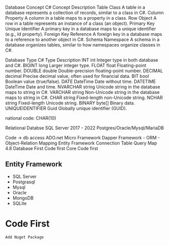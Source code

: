 ﻿Database Concept		C# Concept			Description
Table					Class				A table in a database represents a collection of records, similar to a class in C#.
Column					Property			A column in a table maps to a property in a class.
Row						Object				A row in a table represents an instance of a class (an object).
Primary Key				Unique Identifier	A primary key in a database maps to a unique identifier (e.g., Id property).
Foreign Key				Reference			A foreign key in a database maps to a reference to another object in C#.
Schema					Namespace			A schema in a database organizes tables, similar to how namespaces organize classes in C#.


Database Type	C# Type		Description
INT				int			Integer type in both database and C#.
BIGINT			long		Larger integer type.
FLOAT			float		Floating-point number.
DOUBLE			double		Double-precision floating-point number.
DECIMAL			decimal		Precise decimal value, often used for financial data.
BIT				bool		Boolean value (true/false).
DATE			DateTime	Date without time.
DATETIME		DateTime	Date and time.
NVARCHAR		string		Unicode string in the database maps to string in C#.
VARCHAR			string		Non-Unicode string in the database maps to string in C#.
CHAR			string		Fixed-length non-Unicode string.
NCHAR			string		Fixed-length Unicode string.
BINARY			byte[]		Binary data.
UNIQUEIDENTIFIER	Guid	Globally unique identifier (GUID).


national code:	CHAR(10)

Relational Databse
	SQL Server 2017 - 2022
		Postgres/Oracle/Mysql/MariaDB


Code -> db access
	ADO.net
	Micro Framework
		Dapper
	Framework - ORM - Object-Relation Mapping
		Entity Framework
			Connection
			Table
			Query
			Map
		4.8
			Database First
			Code first
		Core
			Code first

	

## Entity Framework
  - SQL Server
  - Postgrasql
  - Mysql
  - Oracle
  - MongoDB
  - SQLite


# Code First
	Add Nuget Package
